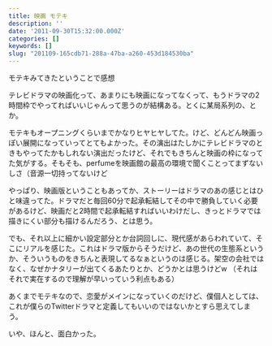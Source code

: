 ```yaml
---
title: 映画 モテキ
description: ''
date: '2011-09-30T15:32:00.000Z'
categories: []
keywords: []
slug: "201109-165cdb71-288a-47ba-a260-453d184530ba"
---
```

モテキみてきたということで感想

テレビドラマの映画化って、あまりにも映画になってなくって、もうドラマの2時間枠でやってればいいじゃんって思うのが結構ある。とくに某局系列の、とか。

モテキもオープニングくらいまでかなりヒヤヒヤしてた。けど、どんどん映画っぽい展開になっていってとてもよかった。その演出はたしかにテレビドラマのときもやってたかもしれない演出だったけど、それでもきちんと映画の枠になってた気がする。そもそも、perfumeを映画館の最高の環境で聞くことってまずないしさ（音源一切持ってないけど

やっぱり、映画版ということもあってか、ストーリーはドラマのあの感じとはひと味違ってた。ドラマだと毎回60分で起承転結してその中で勝負していく必要があるけど、映画だと2時間で起承転結すればいいわけだし、きっとドラマでは描きにくい部分も描けるんだろう、とは思う。

でも、それ以上に細かい設定部分とか台詞回しに、現代感があらわれていて、そこにリアルを感じた。これはドラマ版からそうだけど、あの世代の生態系というか、そういうものをきちんと表現してるなぁというのは感じる。架空の会社ではなく、なぜかナタリーが出てくるあたりとか、どうかとは思うけどw （それはそれで実在するので理解が早いっていう利点もある）

あくまでモテキなので、恋愛がメインになっていくのだけど、僕個人としては、これが僕らのTwitterドラマと定義してもいいのではないかとすら思えてしまう。

いや、ほんと、面白かった。
